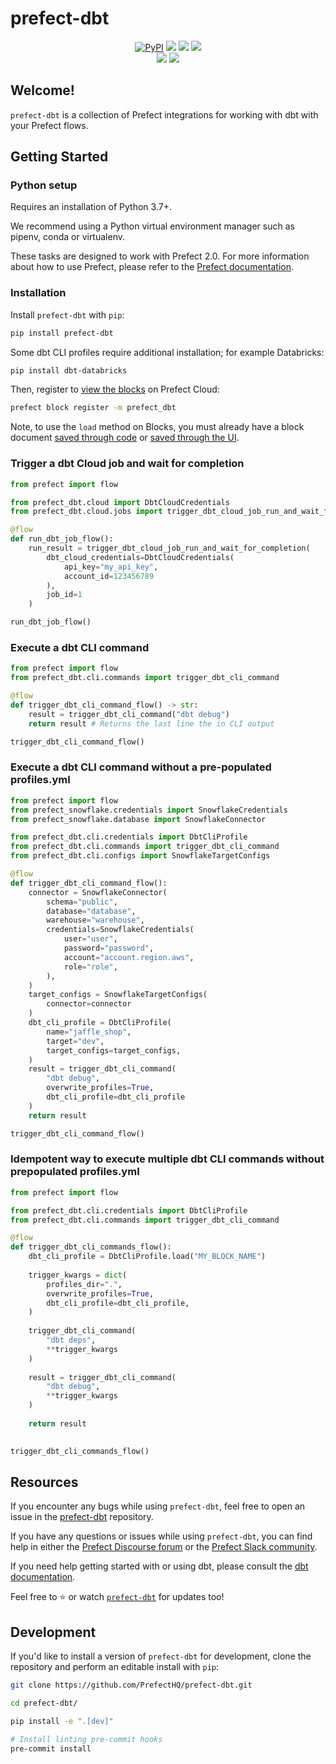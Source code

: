 # prefect-dbt

<p align="center">
    <a href="https://pypi.python.org/pypi/prefect-dbt/" alt="PyPI version">
        <img alt="PyPI" src="https://img.shields.io/pypi/v/prefect-dbt?color=0052FF&labelColor=090422"></a>
    <a href="https://github.com/prefecthq/prefect-dbt/" alt="Stars">
        <img src="https://img.shields.io/github/stars/prefecthq/prefect-dbt?color=0052FF&labelColor=090422" /></a>
    <a href="https://pepy.tech/badge/prefect-dbt/" alt="Downloads">
        <img src="https://img.shields.io/pypi/dm/prefect-dbt?color=0052FF&labelColor=090422" /></a>
    <a href="https://github.com/prefecthq/prefect-dbt/pulse" alt="Activity">
        <img src="https://img.shields.io/github/commit-activity/m/prefecthq/prefect-dbt?color=0052FF&labelColor=090422" /></a>
    <br>
    <a href="https://prefect-community.slack.com" alt="Slack">
        <img src="https://img.shields.io/badge/slack-join_community-red.svg?color=0052FF&labelColor=090422&logo=slack" /></a>
    <a href="https://discourse.prefect.io/" alt="Discourse">
        <img src="https://img.shields.io/badge/discourse-browse_forum-red.svg?color=0052FF&labelColor=090422&logo=discourse" /></a>
</p>

## Welcome!

`prefect-dbt` is a collection of Prefect integrations for working with dbt with your Prefect flows.

## Getting Started

### Python setup

Requires an installation of Python 3.7+.

We recommend using a Python virtual environment manager such as pipenv, conda or virtualenv.

These tasks are designed to work with Prefect 2.0. For more information about how to use Prefect, please refer to the [Prefect documentation](https://orion-docs.prefect.io/).

### Installation

Install `prefect-dbt` with `pip`:

```bash
pip install prefect-dbt
```

Some dbt CLI profiles require additional installation; for example Databricks:

```bash
pip install dbt-databricks
```

Then, register to [view the blocks](https://orion-docs.prefect.io/ui/blocks/) on Prefect Cloud:

```bash
prefect block register -m prefect_dbt
```


Note, to use the `load` method on Blocks, you must already have a block document [saved through code](https://orion-docs.prefect.io/concepts/blocks/#saving-blocks) or [saved through the UI](https://orion-docs.prefect.io/ui/blocks/).

### Trigger a dbt Cloud job and wait for completion
```python
from prefect import flow

from prefect_dbt.cloud import DbtCloudCredentials
from prefect_dbt.cloud.jobs import trigger_dbt_cloud_job_run_and_wait_for_completion

@flow
def run_dbt_job_flow():
    run_result = trigger_dbt_cloud_job_run_and_wait_for_completion(
        dbt_cloud_credentials=DbtCloudCredentials(
            api_key="my_api_key",
            account_id=123456789
        ),
        job_id=1
    )

run_dbt_job_flow()
```

### Execute a dbt CLI command
```python
from prefect import flow
from prefect_dbt.cli.commands import trigger_dbt_cli_command

@flow
def trigger_dbt_cli_command_flow() -> str:
    result = trigger_dbt_cli_command("dbt debug")
    return result # Returns the last line the in CLI output

trigger_dbt_cli_command_flow()
```

### Execute a dbt CLI command without a pre-populated profiles.yml
```python
from prefect import flow
from prefect_snowflake.credentials import SnowflakeCredentials
from prefect_snowflake.database import SnowflakeConnector

from prefect_dbt.cli.credentials import DbtCliProfile
from prefect_dbt.cli.commands import trigger_dbt_cli_command
from prefect_dbt.cli.configs import SnowflakeTargetConfigs

@flow
def trigger_dbt_cli_command_flow():
    connector = SnowflakeConnector(
        schema="public",
        database="database",
        warehouse="warehouse",
        credentials=SnowflakeCredentials(
            user="user",
            password="password",
            account="account.region.aws",
            role="role",
        ),
    )
    target_configs = SnowflakeTargetConfigs(
        connector=connector
    )
    dbt_cli_profile = DbtCliProfile(
        name="jaffle_shop",
        target="dev",
        target_configs=target_configs,
    )
    result = trigger_dbt_cli_command(
        "dbt debug",
        overwrite_profiles=True,
        dbt_cli_profile=dbt_cli_profile
    )
    return result

trigger_dbt_cli_command_flow()
```

### Idempotent way to execute multiple dbt CLI commands without prepopulated profiles.yml
```python
from prefect import flow

from prefect_dbt.cli.credentials import DbtCliProfile
from prefect_dbt.cli.commands import trigger_dbt_cli_command

@flow
def trigger_dbt_cli_commands_flow():
    dbt_cli_profile = DbtCliProfile.load("MY_BLOCK_NAME")
    
    trigger_kwargs = dict(
        profiles_dir=".",
        overwrite_profiles=True,
        dbt_cli_profile=dbt_cli_profile,
    )
    
    trigger_dbt_cli_command(
        "dbt deps",
        **trigger_kwargs
    )
    
    result = trigger_dbt_cli_command(
        "dbt debug",
        **trigger_kwargs
    )
    
    return result
    

trigger_dbt_cli_commands_flow()
```
## Resources

If you encounter any bugs while using `prefect-dbt`, feel free to open an issue in the [prefect-dbt](https://github.com/PrefectHQ/prefect-dbt) repository.

If you have any questions or issues while using `prefect-dbt`, you can find help in either the [Prefect Discourse forum](https://discourse.prefect.io/) or the [Prefect Slack community](https://prefect.io/slack).

If you need help getting started with or using dbt, please consult the [dbt documentation](https://docs.getdbt.com/docs/building-a-dbt-project/documentation).

Feel free to ⭐️ or watch [`prefect-dbt`](https://github.com/PrefectHQ/prefect-dbt) for updates too!

## Development

If you'd like to install a version of `prefect-dbt` for development, clone the repository and perform an editable install with `pip`:

```bash
git clone https://github.com/PrefectHQ/prefect-dbt.git

cd prefect-dbt/

pip install -e ".[dev]"

# Install linting pre-commit hooks
pre-commit install
```
